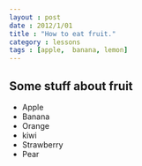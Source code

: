 ```yaml
---
layout : post
date : 2012/1/01
title : "How to eat fruit."
category : lessons
tags : [apple,  banana, lemon]
---
```


## Some stuff about fruit

- Apple
- Banana
- Orange
- kiwi
- Strawberry
- Pear